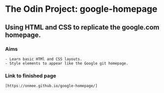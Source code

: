# The Odin Project: google-homepage

## Using HTML and CSS to replicate the google.com homepage.

###   Aims
	- Learn basic HTMl and CSS layouts.
	- Style elements to appear like the Google git homepage.

###   Link to finished page 
	[https://onmee.github.io/google-homepage/]  